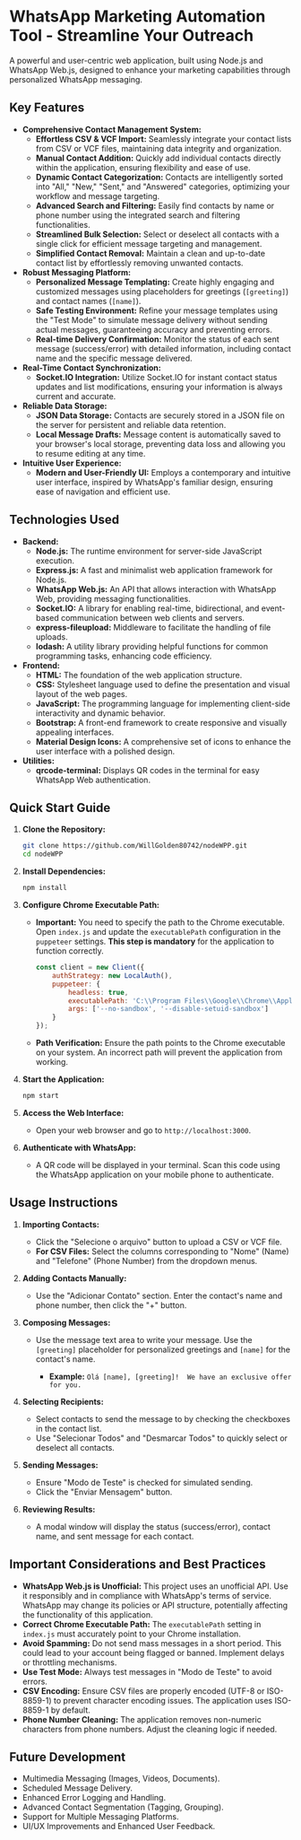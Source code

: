 # WhatsApp Marketing Automation Tool - Streamline Your Outreach

A powerful and user-centric web application, built using Node.js and WhatsApp Web.js, designed to enhance your marketing capabilities through personalized WhatsApp messaging.

## Key Features

*   **Comprehensive Contact Management System:**
    *   **Effortless CSV & VCF Import:** Seamlessly integrate your contact lists from CSV or VCF files, maintaining data integrity and organization.
    *   **Manual Contact Addition:** Quickly add individual contacts directly within the application, ensuring flexibility and ease of use.
    *   **Dynamic Contact Categorization:** Contacts are intelligently sorted into "All," "New," "Sent," and "Answered" categories, optimizing your workflow and message targeting.
    *   **Advanced Search and Filtering:** Easily find contacts by name or phone number using the integrated search and filtering functionalities.
    *   **Streamlined Bulk Selection:** Select or deselect all contacts with a single click for efficient message targeting and management.
    *   **Simplified Contact Removal:** Maintain a clean and up-to-date contact list by effortlessly removing unwanted contacts.
*   **Robust Messaging Platform:**
    *   **Personalized Message Templating:** Create highly engaging and customized messages using placeholders for greetings (`[greeting]`) and contact names (`[name]`).
    *   **Safe Testing Environment:** Refine your message templates using the "Test Mode" to simulate message delivery without sending actual messages, guaranteeing accuracy and preventing errors.
    *   **Real-time Delivery Confirmation:** Monitor the status of each sent message (success/error) with detailed information, including contact name and the specific message delivered.
*   **Real-Time Contact Synchronization:**
    *   **Socket.IO Integration:** Utilize Socket.IO for instant contact status updates and list modifications, ensuring your information is always current and accurate.
*   **Reliable Data Storage:**
    *   **JSON Data Storage:** Contacts are securely stored in a JSON file on the server for persistent and reliable data retention.
    *   **Local Message Drafts:** Message content is automatically saved to your browser's local storage, preventing data loss and allowing you to resume editing at any time.
*   **Intuitive User Experience:**
    *   **Modern and User-Friendly UI:** Employs a contemporary and intuitive user interface, inspired by WhatsApp's familiar design, ensuring ease of navigation and efficient use.

## Technologies Used

*   **Backend:**
    *   **Node.js:**  The runtime environment for server-side JavaScript execution.
    *   **Express.js:** A fast and minimalist web application framework for Node.js.
    *   **WhatsApp Web.js:** An API that allows interaction with WhatsApp Web, providing messaging functionalities.
    *   **Socket.IO:** A library for enabling real-time, bidirectional, and event-based communication between web clients and servers.
    *   **express-fileupload:** Middleware to facilitate the handling of file uploads.
    *   **lodash:** A utility library providing helpful functions for common programming tasks, enhancing code efficiency.
*   **Frontend:**
    *   **HTML:** The foundation of the web application structure.
    *   **CSS:** Stylesheet language used to define the presentation and visual layout of the web pages.
    *   **JavaScript:** The programming language for implementing client-side interactivity and dynamic behavior.
    *   **Bootstrap:** A front-end framework to create responsive and visually appealing interfaces.
    *   **Material Design Icons:** A comprehensive set of icons to enhance the user interface with a polished design.
*   **Utilities:**
    *   **qrcode-terminal:**  Displays QR codes in the terminal for easy WhatsApp Web authentication.

## Quick Start Guide

1.  **Clone the Repository:**

    ```bash
    git clone https://github.com/WillGolden80742/nodeWPP.git
    cd nodeWPP
    ```

2.  **Install Dependencies:**

    ```bash
    npm install
    ```

3.  **Configure Chrome Executable Path:**

    *   **Important:**  You need to specify the path to the Chrome executable. Open `index.js` and update the `executablePath` configuration in the `puppeteer` settings.  **This step is mandatory** for the application to function correctly.

        ```javascript
        const client = new Client({
            authStrategy: new LocalAuth(),
            puppeteer: {
                headless: true,
                executablePath: 'C:\\Program Files\\Google\\Chrome\\Application\\chrome.exe', // <-- **MANDATORY: Update this path!**
                args: ['--no-sandbox', '--disable-setuid-sandbox']
            }
        });
        ```

    *   **Path Verification:**  Ensure the path points to the Chrome executable on your system.  An incorrect path will prevent the application from working.

4.  **Start the Application:**

    ```bash
    npm start
    ```

5.  **Access the Web Interface:**

    *   Open your web browser and go to `http://localhost:3000`.

6.  **Authenticate with WhatsApp:**

    *   A QR code will be displayed in your terminal. Scan this code using the WhatsApp application on your mobile phone to authenticate.

## Usage Instructions

1.  **Importing Contacts:**
    *   Click the "Selecione o arquivo" button to upload a CSV or VCF file.
    *   **For CSV Files:**  Select the columns corresponding to "Nome" (Name) and "Telefone" (Phone Number) from the dropdown menus.

2.  **Adding Contacts Manually:**
    *   Use the "Adicionar Contato" section. Enter the contact's name and phone number, then click the "+" button.

3.  **Composing Messages:**
    *   Use the message text area to write your message. Use the `[greeting]` placeholder for personalized greetings and `[name]` for the contact's name.

        *   **Example:** `Olá [name], [greeting]!  We have an exclusive offer for you.`

4.  **Selecting Recipients:**
    *   Select contacts to send the message to by checking the checkboxes in the contact list.
    *   Use "Selecionar Todos" and "Desmarcar Todos" to quickly select or deselect all contacts.

5.  **Sending Messages:**
    *   Ensure "Modo de Teste" is checked for simulated sending.
    *   Click the "Enviar Mensagem" button.

6.  **Reviewing Results:**
    *   A modal window will display the status (success/error), contact name, and sent message for each contact.

## Important Considerations and Best Practices

*   **WhatsApp Web.js is Unofficial:** This project uses an unofficial API. Use it responsibly and in compliance with WhatsApp's terms of service. WhatsApp may change its policies or API structure, potentially affecting the functionality of this application.
*   **Correct Chrome Executable Path:** The `executablePath` setting in `index.js` must accurately point to your Chrome installation.
*   **Avoid Spamming:** Do not send mass messages in a short period. This could lead to your account being flagged or banned. Implement delays or throttling mechanisms.
*   **Use Test Mode:** Always test messages in "Modo de Teste" to avoid errors.
*   **CSV Encoding:** Ensure CSV files are properly encoded (UTF-8 or ISO-8859-1) to prevent character encoding issues. The application uses ISO-8859-1 by default.
*   **Phone Number Cleaning:**  The application removes non-numeric characters from phone numbers. Adjust the cleaning logic if needed.

## Future Development

*   Multimedia Messaging (Images, Videos, Documents).
*   Scheduled Message Delivery.
*   Enhanced Error Logging and Handling.
*   Advanced Contact Segmentation (Tagging, Grouping).
*   Support for Multiple Messaging Platforms.
*   UI/UX Improvements and Enhanced User Feedback.
